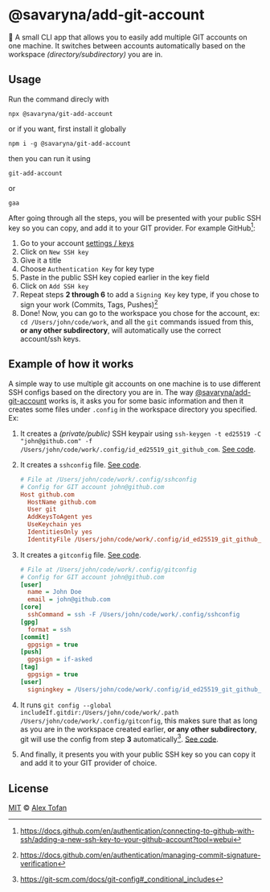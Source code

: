 # @savaryna/add-git-account

🔐 A small CLI app that allows you to easily add multiple GIT accounts on one machine. It switches between accounts automatically based on the workspace _(directory/subdirectory)_ you are in.

## Usage

Run the command direcly with

```shell
npx @savaryna/git-add-account
```

or if you want, first install it globally

```shell
npm i -g @savaryna/git-add-account
```

then you can run it using

```shell
git-add-account
```

or

```shell
gaa
```

After going through all the steps, you will be presented with your public SSH key so you can copy, and add it to your GIT provider. For example GitHub[^1]:

1. Go to your account [settings / keys](https://github.com/settings/keys)
1. Click on `New SSH key`
1. Give it a title
1. Choose `Authentication Key` for key type
1. Paste in the public SSH key copied earlier in the key field
1. Click on `Add SSH key`
1. Repeat steps **2 through 6** to add a `Signing Key` key type, if you chose to sign your work (Commits, Tags, Pushes)[^2]
1. Done! Now, you can go to the workspace you chose for the account, ex: `cd /Users/john/code/work`, and all the `git`
   commands issued from this, **or any other subdirectory**, will automatically use the correct account/ssh keys.

## Example of how it works

A simple way to use multiple git accounts on one machine is to use different SSH configs based on the directory you are in. The way [@savaryna/add-git-account](https://www.npmjs.com/package/@savaryna/git-add-account) works is, it asks you for some basic information and then it creates some files under `.config` in the workspace directory you specified. Ex:

1. It creates a _(private/public)_ SSH keypair using `ssh-keygen -t ed25519 -C "john@github.com" -f /Users/john/code/work/.config/id_ed25519_git_github_com`. [See code](https://github.com/savaryna/git-add-account/blob/main/src/index.ts#L24-L25).
1. It creates a `sshconfig` file. [See code](https://github.com/savaryna/git-add-account/blob/main/src/index.ts#L35-L49).

   ```ini
   # File at /Users/john/code/work/.config/sshconfig
   # Config for GIT account john@github.com
   Host github.com
     HostName github.com
     User git
     AddKeysToAgent yes
     UseKeychain yes
     IdentitiesOnly yes
     IdentityFile /Users/john/code/work/.config/id_ed25519_git_github_com
   ```

1. It creates a `gitconfig` file. [See code](https://github.com/savaryna/git-add-account/blob/main/src/index.ts#L51-L79).

   ```ini
   # File at /Users/john/code/work/.config/gitconfig
   # Config for GIT account john@github.com
   [user]
     name = John Doe
     email = john@github.com
   [core]
     sshCommand = ssh -F /Users/john/code/work/.config/sshconfig
   [gpg]
     format = ssh
   [commit]
     gpgsign = true
   [push]
     gpgsign = if-asked
   [tag]
     gpgsign = true
   [user]
     signingkey = /Users/john/code/work/.config/id_ed25519_git_github_com
   ```

1. It runs `git config --global includeIf.gitdir:/Users/john/code/work/.path /Users/john/code/work/.config/gitconfig`, this makes sure that as long as you are in the workspace created earlier, **or any other subdirectory**, git will use the config from step **3** automatically[^3]. [See code](https://github.com/savaryna/git-add-account/blob/main/src/index.ts#L81-L82).
1. And finally, it presents you with your public SSH key so you can copy it and add it to your GIT provider of choice.

## License

[MIT](LICENSE) &copy; [Alex Tofan](https://github.com/savaryna)

[^1]: https://docs.github.com/en/authentication/connecting-to-github-with-ssh/adding-a-new-ssh-key-to-your-github-account?tool=webui
[^2]: https://docs.github.com/en/authentication/managing-commit-signature-verification
[^3]: https://git-scm.com/docs/git-config#_conditional_includes
